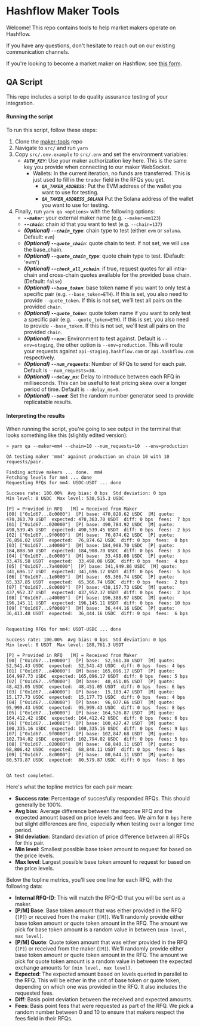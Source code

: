 # Hashflow Maker Tools
Welcome! This repo contains tools to help market makers operate on Hashflow.

If you have any questions, don't hesitate to reach out on our existing communication channels.

If you're looking to become a market maker on Hashflow, see [this form](https://docs.google.com/forms/d/e/1FAIpQLScavwRyXivjzXhAdro45X8EAoucIKDOOAUvlm9uVegmJjEwVA/viewform). 

## QA Script
This repo includes a script to do quality assurance testing of your integration. 

#### Running the script
To run this script, follow these steps:
1. Clone the [maker-tools](https://github.com/hashflownetwork/maker-tools) repo
2. Navigate to `src/` and run `yarn`
3. Copy `src/.env.example` to `src/.env` and set the environment variables:
    * ***`AUTH_KEY`***: Use your maker authorization key here. This is the same key you provide when connecting to our maker WebSocket.
      * Wallets: In the current iteration, no funds are transferred. This is just used to fill in the `trader` field in the RFQs you get.
        * ***`QA_TAKER_ADDRESS`***: Put the EVM address of the wallet you want to use for testing. 
        * ***`QA_TAKER_ADDRESS_SOLANA`*** Put the Solana address of the wallet you want to use for testing. 
4. Finally, run `yarn qa <options>` with the following options:
    * ***`--maker`***: your external maker name (e.g. `--maker=mm123`)
    * ***`--chain`***: chain id that you want to test (e.g. `--chain=137`)
    * ***(Optional) `--chain_type`***: chain type to test (either `evm` or `solana`. Default: `evm`)
    * ***(Optional) `--quote_chain`***: quote chain to test. If not set, we will use the base_chain.
    * ***(Optional) `--quote_chain_type`***: quote chain type to test. (Default: 'evm')
    * ***(Optional) `--check_all_xchain`***: if true, request quotes for all intra-chain and cross-chain quotes available for the provided base chain. (Default: `false`)
    * ***(Optional) `--base_token`***: base token name if you want to only test a specific pair (e.g. `--base_token=ETH`). If this is set, you also need to provide `--quote_token`. If this is not set, we'll test all pairs on the provided `chain`.
    * ***(Optional) `--quote_token`***: quote token name if you want to only test a specific pair (e.g. `--quote_token=ETH`). If this is set, you also need to provide `--base_token`. If this is not set, we'll test all pairs on the provided `chain`.
    * ***(Optional) `--env`***: Environment to test against. Default is `--env=staging`, the other option is `--env=production`. This will route your requests against `api-staging.hashflow.com` or `api.hashflow.com` respectively.
    * ***(Optional) `--num_requests`***: Number of RFQs to send for each pair. Default is `--num_requests=30`.
    * ***(Optional) `--delay_ms`***: Delay to introduce between each RFQ in milliseconds. This can be useful to test pricing skew over a longer period of time. Default is `--delay_ms=0`.
    * ***(Optional) `--seed`***: Set the random number generator seed to provide replicatable results.
    
#### Interpreting the results
When running the script, you're going to see output in the terminal that looks something like this (slightly edited version):

```
» yarn qa --maker=mm4 --chain=10 --num_requests=10  --env=production

QA testing maker 'mm4' against production on chain 10 with 10 requests/pair.

Finding active makers ... done.  mm4
Fetching levels for mm4 ... done
Requesting RFQs for mm4: USDC-USDT ... done

Success rate: 100.00%  Avg bias: 0 bps  Std deviation: 0 bps
Min level: 0 USDC  Max level: 530,515.3 USDC

[P] = Provided in RFQ   [M] = Received from Maker
[00] ["0x1d67...8c0000"]  [P] base: 470,828.62 USDC  [M] quote: 470,363.70 USDT  expected: 470,363.70 USDT  diff: 0 bps  fees:  7 bps  
[01] ["0x1d67...020000"]  [P] base: 490,784.92 USDC  [M] quote: 490,539.45 USDT  expected: 490,539.45 USDT  diff: 0 bps  fees:  2 bps  
[02] ["0x1d67...9f0000"]  [M] base:  76,874.62 USDC  [P] quote:  76,856.02 USDT  expected:  76,874.62 USDC  diff: 0 bps  fees:  0 bps  
[03] ["0x1d67...a40000"]  [M] base: 184,908.70 USDC  [P] quote: 184,808.50 USDT  expected: 184,908.70 USDC  diff: 0 bps  fees:  3 bps  
[04] ["0x1d67...8c0000"]  [M] base:  33,498.08 USDC  [P] quote:  33,476.58 USDT  expected:  33,498.08 USDC  diff: 0 bps  fees:  4 bps  
[05] ["0x1d67...7a40000"]  [P] base: 341,949.86 USDC  [M] quote: 341,696.17 USDT  expected: 341,696.17 USDT  diff: 0 bps  fees:  5 bps  
[06] ["0x1d67...1e0000"]  [M] base:  65,366.74 USDC  [P] quote:  65,337.85 USDT  expected:  65,366.74 USDC  diff: 0 bps  fees:  2 bps  
[07] ["0x1d67...8c0000"]  [P] base: 438,157.73 USDC  [M] quote: 437,952.37 USDT  expected: 437,952.37 USDT  diff: 0 bps  fees:  2 bps  
[08] ["0x1d67...a40000"]  [P] base: 196,388.97 USDC  [M] quote: 196,145.11 USDT  expected: 196,145.11 USDT  diff: 0 bps  fees: 10 bps  
[09] ["0x1d67...9f0000"]  [M] base:  36,444.16 USDC  [P] quote:  36,413.48 USDT  expected:  36,444.16 USDC  diff: 0 bps  fees:  6 bps  


Requesting RFQs for mm4: USDT-USDC ... done

Success rate: 100.00%  Avg bias: 0 bps  Std deviation: 0 bps
Min level: 0 USDT  Max level: 188,761.3 USDT

[P] = Provided in RFQ   [M] = Received from Maker
[00] ["0x1d67...1e0000"]  [P] base:  52,561.30 USDT  [M] quote:  52,541.43 USDC  expected:  52,541.43 USDC  diff: 0 bps  fees: 4 bps  
[01] ["0x1d67...a40000"]  [M] base: 165,096.17 USDT  [P] quote: 164,997.73 USDC  expected: 165,096.17 USDT  diff: 0 bps  fees: 5 bps  
[02] ["0x1d67...9f0000"]  [M] base:  48,451.05 USDT  [P] quote:  48,423.05 USDC  expected:  48,451.05 USDT  diff: 0 bps  fees: 6 bps  
[03] ["0x1d67...a40000"]  [P] base:  15,183.47 USDT  [M] quote:  15,177.73 USDC  expected:  15,177.73 USDC  diff: 0 bps  fees: 4 bps  
[04] ["0x1d67...020000"]  [P] base:  96,077.66 USDT  [M] quote:  95,999.43 USDC  expected:  95,999.43 USDC  diff: 0 bps  fees: 8 bps  
[05] ["0x1d67...1e0000"]  [P] base: 164,526.87 USDT  [M] quote: 164,412.42 USDC  expected: 164,412.42 USDC  diff: 0 bps  fees: 6 bps  
[06] ["0x1d67...1e0001"]  [P] base: 100,427.47 USDT  [M] quote: 100,335.16 USDC  expected: 100,335.16 USDC  diff: 0 bps  fees: 9 bps  
[07] ["0x1d67...9f0000"]  [P] base: 102,847.68 USDT  [M] quote: 102,794.02 USDC  expected: 102,794.02 USDC  diff: 0 bps  fees: 5 bps  
[08] ["0x1d67...020000"]  [M] base:  68,840.11 USDT  [P] quote:  68,806.42 USDC  expected:  68,840.11 USDT  diff: 0 bps  fees: 5 bps  
[09] ["0x1d67...8c0000"]  [P] base:  80,644.11 USDT  [M] quote:  80,579.87 USDC  expected:  80,579.87 USDC  diff: 0 bps  fees: 8 bps  


QA test completed.
```

Here's what the topline metrics for each pair mean:
* **Success rate**: Percentage of succesfully responded RFQs. This should generally be 100%.
* **Avg bias**: Average difference between the reponse RFQ and the expected amount based on price levels and fees. We aim for `0 bps` here but slight differences are fine, especially when testing over a longer time period.
* **Std deviation**: Standard deviation of price difference between all RFQs for this pair. 
* **Min level**: Smallest possible base token amount to request for based on the price levels.
* **Max level**: Largest possible base token amount to request for based on the price levels.

Below the topline metrics, you'll see one line for each RFQ, with the following data:
* **Internal RFQ-ID**: This will match the RFQ-ID that you will be sent as a maker.
* **[P/M] Base**: Base token amount that was either provided in the RFQ (`[P]`) or received from the maker (`[M]`). We'll randomly provide either base token amount or quote token amount in the RFQ. The amount we pick for base token amount is a random value in between `[min level, max level]`.
* **[P/M] Quote**: Quote token amount that was either provided in the RFQ (`[P]`) or received from the maker (`[M]`). We'll randomly provide either base token amount or quote token amount in the RFQ. The amount we pick for quote token amount is a random value in between the expected exchange amounts for `[min level, max level]`.
* **Expected**: The expected amount based on levels queried in parallel to the RFQ. This will be either in the unit of base token or quote token, depending on which one was provided in the RFQ. It also includes the requested fees.
* **Diff**: Basis point deviation between the received and expected amounts.
* **Fees**: Basis point fees that were requested as part of the RFQ. We pick a random number between 0 and 10 to ensure that makers respect the fees field in their RFQs.
